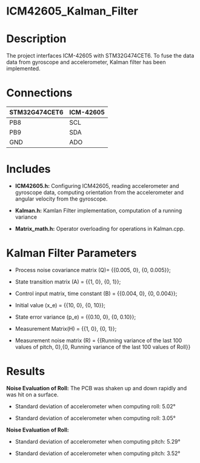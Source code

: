 # ICM42605_Kalman_Filter

# Description

The project interfaces ICM-42605 with STM32G474CET6. To fuse the data data from gyroscope and accelerometer, Kalman filter has been implemented.

# Connections

**STM32G474CET6**  | **ICM-42605**
------------- | -------------
PB8  | SCL
PB9  | SDA
GND  | ADO

# Includes

 * **ICM42605.h:** Configuring ICM42605, reading accelerometer and gyroscope data, computing orientation from the accelerometer and angular velocity from the gyroscope.
 
 * **Kalman.h:** Kamlan Filter implementation, computation of a running variance

 * **Matrix_math.h:** Operator overloading for operations in Kalman.cpp.
 
 # Kalman Filter Parameters
 
* Process noise covariance matrix (Q)= {{0.005, 0}, {0, 0.005}};

* State transition matrix (A) = {{1, 0}, {0, 1}};

* Control input matrix, time constant (B) = {{0.004, 0}, {0, 0.004}};

* Initial value (x_e) = {{10, 0}, {0, 10}};

* State error variance (p_e) = {{0.10, 0}, {0, 0.10}};

* Measurement Matrix(H) = {{1, 0}, {0, 1}};

* Measurement noise matrix (R) = {{Running variance of the last 100 values of pitch, 0},{0, Running variance of the last 100 values of Roll}}

# Results

**Noise Evaluation  of Roll:** The PCB was shaken up and down rapidly and was hit on a surface.

* Standard deviation of accelerometer when computing roll: 5.02°

* Standard deviation of accelerometer when computing roll: 3.05° 

**Noise Evaluation of Roll:**

* Standard deviation of accelerometer when computing pitch: 5.29°

* Standard deviation of accelerometer when computing pitch: 3.52°
